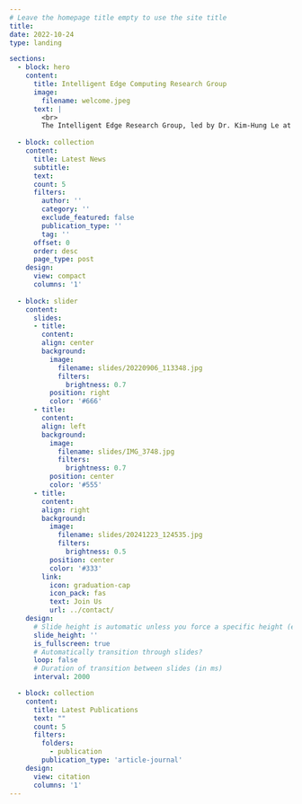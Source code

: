 ```yaml
---
# Leave the homepage title empty to use the site title
title:
date: 2022-10-24
type: landing

sections:
  - block: hero
    content:
      title: Intelligent Edge Computing Research Group
      image:
        filename: welcome.jpeg
      text: |
        <br>
        The Intelligent Edge Research Group, led by Dr. Kim-Hung Le at the University of Information Technology (UIT), VNU-HCM, blends theory and system research to pioneer advancements in Edge AI and AI Security. Our work in Edge AI focuses on empowering on-device intelligence for resource-constrained systems like UAVs and robotics, innovating techniques such as model optimization and federated learning to maximize edge performance, and developing resource-efficient LLMs/SLMs and autonomous agents for edge deployment. In AI Security, we are building next-generation AI-powered cyber defenses (IDS/IPS), enhancing the trustworthiness and adversarial resilience of AI models, and pioneering security frameworks for the quantum era.
  
  - block: collection
    content:
      title: Latest News
      subtitle:
      text:
      count: 5
      filters:
        author: ''
        category: ''
        exclude_featured: false
        publication_type: ''
        tag: ''
      offset: 0
      order: desc
      page_type: post
    design:
      view: compact
      columns: '1'
  
  - block: slider
    content:
      slides:
      - title: 
        content: 
        align: center
        background:
          image:
            filename: slides/20220906_113348.jpg
            filters:
              brightness: 0.7
          position: right
          color: '#666'
      - title: 
        content: 
        align: left
        background:
          image:
            filename: slides/IMG_3748.jpg
            filters:
              brightness: 0.7
          position: center
          color: '#555'
      - title: 
        content: 
        align: right
        background:
          image:
            filename: slides/20241223_124535.jpg
            filters:
              brightness: 0.5
          position: center
          color: '#333'
        link:
          icon: graduation-cap
          icon_pack: fas
          text: Join Us
          url: ../contact/
    design:
      # Slide height is automatic unless you force a specific height (e.g. '400px')
      slide_height: ''
      is_fullscreen: true
      # Automatically transition through slides?
      loop: false
      # Duration of transition between slides (in ms)
      interval: 2000

  - block: collection
    content:
      title: Latest Publications
      text: ""
      count: 5
      filters:
        folders:
          - publication
        publication_type: 'article-journal'
    design:
      view: citation
      columns: '1'
---
```

